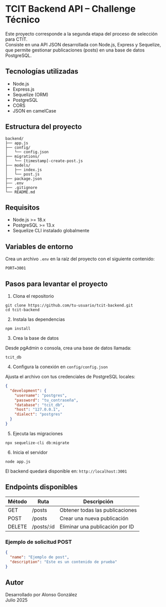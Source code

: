 # TCIT Backend API – Challenge Técnico

Este proyecto corresponde a la segunda etapa del proceso de selección para CTIT.  
Consiste en una API JSON desarrollada con Node.js, Express y Sequelize, que permite gestionar publicaciones (posts) en una base de datos PostgreSQL.

## Tecnologías utilizadas

- Node.js
- Express.js
- Sequelize (ORM)
- PostgreSQL
- CORS
- JSON en camelCase

## Estructura del proyecto

```
backend/
├── app.js
├── config/
│   └── config.json
├── migrations/
│   └── [timestamp]-create-post.js
├── models/
│   ├── index.js
│   └── post.js
├── package.json
├── .env
├── .gitignore
└── README.md
```

## Requisitos

- Node.js >= 18.x
- PostgreSQL >= 13.x
- Sequelize CLI instalado globalmente

## Variables de entorno

Crea un archivo `.env` en la raíz del proyecto con el siguiente contenido:

```
PORT=3001
```

## Pasos para levantar el proyecto

1. Clona el repositorio

```
git clone https://github.com/tu-usuario/tcit-backend.git
cd tcit-backend
```

2. Instala las dependencias

```
npm install
```

3. Crea la base de datos

Desde pgAdmin o consola, crea una base de datos llamada:

```
tcit_db
```

4. Configura la conexión en `config/config.json`

Ajusta el archivo con tus credenciales de PostgreSQL locales:

```json
{
  "development": {
    "username": "postgres",
    "password": "tu_contraseña",
    "database": "tcit_db",
    "host": "127.0.0.1",
    "dialect": "postgres"
  }
}
```

5. Ejecuta las migraciones

```
npx sequelize-cli db:migrate
```

6. Inicia el servidor

```
node app.js
```

El backend quedará disponible en: `http://localhost:3001`

## Endpoints disponibles

| Método | Ruta         | Descripción                  |
|--------|--------------|------------------------------|
| GET    | /posts       | Obtener todas las publicaciones |
| POST   | /posts       | Crear una nueva publicación     |
| DELETE | /posts/:id   | Eliminar una publicación por ID |

### Ejemplo de solicitud POST

```json
{
  "name": "Ejemplo de post",
  "description": "Este es un contenido de prueba"
}
```



## Autor

Desarrollado por Alonso González  
Julio 2025